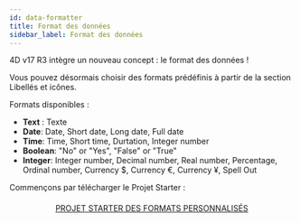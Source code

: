 ```yaml
---
id: data-formatter
title: Format des données
sidebar_label: Format des données
---
```

4D v17 R3 intègre un nouveau concept : le format des données !

Vous pouvez désormais choisir des formats prédéfinis à partir de la section Libellés et icônes.<div class = "tips"> 

Formats disponibles :

* **Text** : Texte
* **Date**: Date, Short date, Long date, Full date
* **Time**: Time, Short time, Durtation, Integer number
* **Boolean**: "No" or "Yes", "False" or "True"
* **Integer**: Integer number, Decimal number, Real number, Percentage, Ordinal number, Currency $, Currency €, Currency ¥, Spell Out</div> 

Commençons par télécharger le Projet Starter :

<div style="text-align: center; margin-top: 20px">
  <p>
    

<a class="button"
href="../assets/data-formatter/BankingApp.zip">PROJET STARTER DES FORMATS PERSONNALISÉS</a>

  </p>
</div>